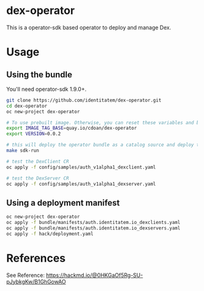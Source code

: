 # dex-operator

This is a operator-sdk based operator to deploy and manage Dex.

# Usage

## Using the bundle

You'll need operator-sdk 1.9.0+.

```bash
git clone https://github.com/identitatem/dex-operator.git
cd dex-operator
oc new-project dex-operator

# To use prebuilt image. Otherwise, you can reset these variables and build your own.
export IMAGE_TAG_BASE=quay.io/cdoan/dex-operator
export VERSION=0.0.2

# this will deploy the operator bundle as a catalog source and deploy the operator from there.
make sdk-run

# test the DexClient CR
oc apply -f config/samples/auth_v1alpha1_dexclient.yaml

# test the DexServer CR
oc apply -f config/samples/auth_v1alpha1_dexserver.yaml
```

## Using a deployment manifest

```bash
oc new-project dex-operator
oc apply -f bundle/manifests/auth.identitatem.io_dexclients.yaml
oc apply -f bundle/manifests/auth.identitatem.io_dexservers.yaml
oc apply -f hack/deployment.yaml
```

# References

See Reference: https://hackmd.io/@0HKGaOf5Rg-SU-pJybkgKw/B1GhGowAO
